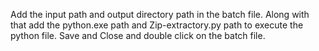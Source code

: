 Add the input path and output directory path in the batch file.
Along with that add the python.exe path and Zip-extractory.py path to execute the python file.
Save and Close and double click on the batch file.
